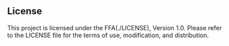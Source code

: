 ## License

This project is licensed under the FFA(./LICENSE), Version 1.0. Please refer to the LICENSE file for the terms of use, modification, and distribution.
